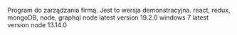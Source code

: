 Program do zarządzania firmą. Jest to wersja demonstracyjna. react, redux, mongoDB, node, graphql
node latest version 19.2.0
windows 7 latest version node
13.14.0
